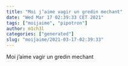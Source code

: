 ```yaml
---
title: "Moi j’aime vagir un gredin mechant"
date: "Wed Mar 17 02:39:33 CET 2021"
tags: ["moijaime", "pipotron"]
author: m1ch3l
categories: ["generated"]
slug: "moijaime/2021-03-17-02:39:33"
---
```


Moi j’aime vagir un gredin mechant
